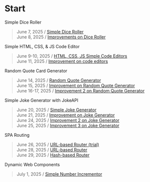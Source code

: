 # Start
Simple Dice Roller
> June 7, 2025 / [Simple Dice Roller](20250607-simple-dice-roller/20250607-dice-roller) <br/>
> June 8, 2025 / [Improvements on Dice Roller](20250607-simple-dice-roller/20250608-dice-roller-improved) <br/>

Simple HTML, CSS, & JS Code Editor
> June 9-10, 2025 / [HTML, CSS, JS Simple Code Editors](20250609-html-css-js-code-editor/20250609-code-editor) <br/>
> June 11, 2025 / [Improvement on code editors](20250609-html-css-js-code-editor/20250611-code-editor-improved) <br/>

Random Quote Card Generator
> June 14, 2025 / [Random Quote Generator](20250614-random-quote-card-generator/20250614-random-quote-generator) <br/>
> June 15, 2025 / [Improvement on Random Quote Generator](20250614-random-quote-card-generator/20250615-random-quote-generator-improved) <br/>
> June 16-17, 2025 / [Improvement 2 on Random Quote Generator](20250614-random-quote-card-generator/20250616-random-quote-generator-improved-2) <br/>

Simple Joke Generator with JokeAPI
> June 20, 2025 / [Simple Joke Generator](20250620-simple-joke-generator-jokeapi) <br/>
> June 21, 2025 / [Improvement on Joke Generator](20250620-simple-joke-generator-jokeapi/20250620-joke-generator-improved) <br/>
> June 24, 2025 / [Improvement 2 on Joke Generator](20250620-simple-joke-generator-jokeapi/20250624-joke-generator-improved-2) <br/>
> June 25, 2025 / [Improvement 3 on Joke Generator](20250620-simple-joke-generator-jokeapi/20250625-joke-generator-improved-3) <br/>

SPA Routing
> June 26, 2025 / [URL-based Router (trial)](20250628-spa-routing/20250626-trial) <br/>
> June 28, 2025 / [URL-based Router](20250628-spa-routing/20250626-urlbased-routing) <br/>
> June 29, 2025 / [Hash-based Router](20250628-spa-routing/20260629-hashbased-routing) <br/>

Dynamic Web Components
> July 1, 2025 / [Simple Number Incrementor](20250701-dynamic-web-components/20250701-number-incrementor) <br/>
